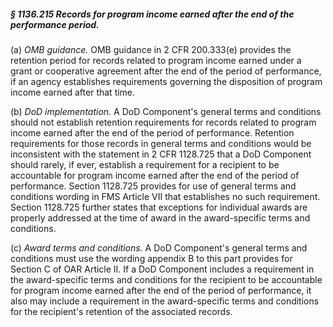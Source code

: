 ##### § 1136.215 Records for program income earned after the end of the performance period. #####

(a) *OMB guidance.* OMB guidance in 2 CFR 200.333(e) provides the retention period for records related to program income earned under a grant or cooperative agreement after the end of the period of performance, if an agency establishes requirements governing the disposition of program income earned after that time.

(b) *DoD implementation.* A DoD Component's general terms and conditions should not establish retention requirements for records related to program income earned after the end of the period of performance. Retention requirements for those records in general terms and conditions would be inconsistent with the statement in 2 CFR 1128.725 that a DoD Component should rarely, if ever, establish a requirement for a recipient to be accountable for program income earned after the end of the period of performance. Section 1128.725 provides for use of general terms and conditions wording in FMS Article VII that establishes no such requirement. Section 1128.725 further states that exceptions for individual awards are properly addressed at the time of award in the award-specific terms and conditions.

(c) *Award terms and conditions.* A DoD Component's general terms and conditions must use the wording appendix B to this part provides for Section C of OAR Article II. If a DoD Component includes a requirement in the award-specific terms and conditions for the recipient to be accountable for program income earned after the end of the period of performance, it also may include a requirement in the award-specific terms and conditions for the recipient's retention of the associated records.